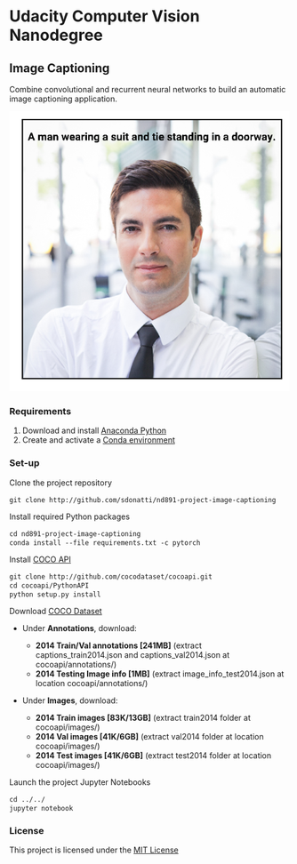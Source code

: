# Udacity Computer Vision Nanodegree

## Image Captioning

Combine convolutional and recurrent neural networks to build an automatic image captioning application.

![teaser](./images/social_profile_cvnd_sample.png)

### Requirements

1. Download and install [Anaconda Python](http://www.anaconda.com)
2. Create and activate a [Conda environment](http://docs.conda.io/projects/conda/en/latest/user-guide/tasks/manage-environments.html)

### Set-up

Clone the project repository
```
git clone http://github.com/sdonatti/nd891-project-image-captioning
```

Install required Python packages
```
cd nd891-project-image-captioning
conda install --file requirements.txt -c pytorch
```

Install [COCO API](http://github.com/cocodataset/cocoapi)
```
git clone http://github.com/cocodataset/cocoapi.git
cd cocoapi/PythonAPI
python setup.py install
```

Download [COCO Dataset](http://cocodataset.org/#download)

* Under **Annotations**, download:
  * **2014 Train/Val annotations [241MB]** (extract captions_train2014.json and captions_val2014.json at cocoapi/annotations/)
  * **2014 Testing Image info [1MB]** (extract image_info_test2014.json at location cocoapi/annotations/)

* Under **Images**, download:
  * **2014 Train images [83K/13GB]** (extract train2014 folder at cocoapi/images/)
  * **2014 Val images [41K/6GB]** (extract val2014 folder at location cocoapi/images/)
  * **2014 Test images [41K/6GB]** (extract test2014 folder at location cocoapi/images/)

Launch the project Jupyter Notebooks
```
cd ../../
jupyter notebook
```

### License

This project is licensed under the [MIT License](LICENSE)